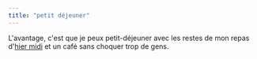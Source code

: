 ```yaml
---
title: "petit déjeuner"
---
```


L'avantage, c'est que je peux petit-déjeuner avec les restes de mon repas
d'[hier midi](http://oz.wizard.free.fr/index.php?p=blog&id=545) et un café
sans choquer trop de gens.

